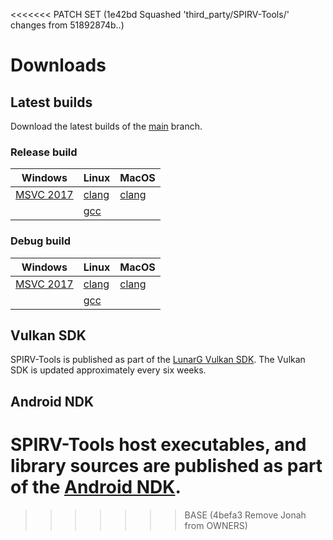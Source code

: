 <<<<<<< PATCH SET (1e42bd Squashed 'third_party/SPIRV-Tools/' changes from 51892874b..)
# Downloads

## Latest builds

Download the latest builds of the [main](https://github.com/KhronosGroup/SPIRV-Tools/tree/main) branch.

### Release build
| Windows | Linux | MacOS |
| --- | --- | --- |
| [MSVC 2017](https://storage.googleapis.com/spirv-tools/badges/build_link_windows_vs2017_release.html) | [clang](https://storage.googleapis.com/spirv-tools/badges/build_link_linux_clang_release.html) | [clang](https://storage.googleapis.com/spirv-tools/badges/build_link_macos_clang_release.html) |
| | [gcc](https://storage.googleapis.com/spirv-tools/badges/build_link_linux_gcc_release.html) | |

### Debug build
| Windows | Linux | MacOS |
| --- | --- | --- |
| [MSVC 2017](https://storage.googleapis.com/spirv-tools/badges/build_link_windows_vs2017_debug.html) | [clang](https://storage.googleapis.com/spirv-tools/badges/build_link_linux_clang_debug.html) | [clang](https://storage.googleapis.com/spirv-tools/badges/build_link_macos_clang_debug.html) |
| | [gcc](https://storage.googleapis.com/spirv-tools/badges/build_link_linux_gcc_debug.html) | |


## Vulkan SDK

SPIRV-Tools is published as part of the [LunarG Vulkan SDK](https://www.lunarg.com/vulkan-sdk/).
The Vulkan SDK is updated approximately every six weeks.

## Android NDK

SPIRV-Tools host executables, and library sources are published as
part of the [Android NDK](https://developer.android.com/ndk/downloads).
=======
>>>>>>> BASE      (4befa3 Remove Jonah from OWNERS)
